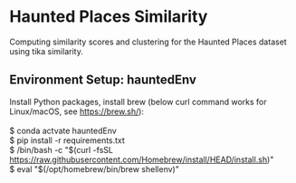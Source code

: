 # Haunted Places Similarity
Computing similarity scores and clustering for the Haunted Places dataset using tika similarity.

## Environment Setup: hauntedEnv
Install Python packages, install brew (below curl command works for Linux/macOS, see https://brew.sh/):<br><br>
$ conda actvate hauntedEnv <br>
$ pip install -r requirements.txt <br>
$ /bin/bash -c "$(curl -fsSL https://raw.githubusercontent.com/Homebrew/install/HEAD/install.sh)" <br>
$ eval "$(/opt/homebrew/bin/brew shellenv)" <br>